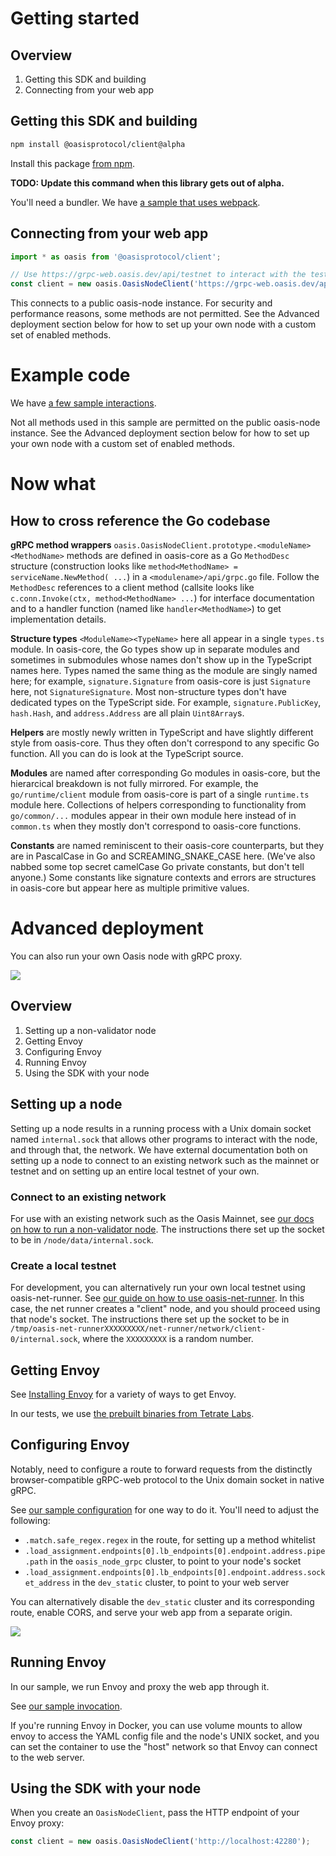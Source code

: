 # Getting started

## Overview

1. Getting this SDK and building
1. Connecting from your web app

## Getting this SDK and building

```sh
npm install @oasisprotocol/client@alpha
```

Install this package [from
npm](https://www.npmjs.com/package/@oasisprotocol/client).

**TODO: Update this command when this library gets out of alpha.**

You'll need a bundler.
We have [a sample that uses webpack](../playground/webpack.config.js).

## Connecting from your web app

```js
import * as oasis from '@oasisprotocol/client';

// Use https://grpc-web.oasis.dev/api/testnet to interact with the testnet instead.
const client = new oasis.OasisNodeClient('https://grpc-web.oasis.dev/api/mainnet');
```

This connects to a public oasis-node instance.
For security and performance reasons, some methods are not permitted.
See the Advanced deployment section below for how to set up your own node with
a custom set of enabled methods.

# Example code

We have [a few sample interactions](../playground/src/index.js).

Not all methods used in this sample are permitted on the public oasis-node
instance.
See the Advanced deployment section below for how to set up your own node with
a custom set of enabled methods.

# Now what

## How to cross reference the Go codebase

**gRPC method wrappers**
`oasis.OasisNodeClient.prototype.<moduleName><MethodName>` methods are defined
in oasis-core as a Go `MethodDesc` structure (construction looks like
`method<MethodName> = serviceName.NewMethod( ...`) in a
`<modulename>/api/grpc.go` file.
Follow the `MethodDesc` references to a client method (callsite looks like
`c.conn.Invoke(ctx, method<MethodName> ...`) for interface documentation and
to a handler function (named like `handler<MethodName>`) to get implementation
details.

**Structure types** `<ModuleName><TypeName>` here all appear in a single
`types.ts` module.
In oasis-core, the Go types show up in separate modules and sometimes in
submodules whose names don't show up in the TypeScript names here.
Types named the same thing as the module are singly named here; for example,
`signature.Signature` from oasis-core is just `Signature` here, not
`SignatureSignature`.
Most non-structure types don't have dedicated types on the TypeScript side.
For example, `signature.PublicKey`, `hash.Hash`, and `address.Address` are all
plain `Uint8Array`s.

**Helpers** are mostly newly written in TypeScript and have slightly different
style from oasis-core.
Thus they often don't correspond to any specific Go function.
All you can do is look at the TypeScript source.

**Modules** are named after corresponding Go modules in oasis-core, but the
hierarcical breakdown is not fully mirrored.
For example, the `go/runtime/client` module from oasis-core is part of a
single `runtime.ts` module here.
Collections of helpers corresponding to functionality from `go/common/...`
modules appear in their own module here instead of in `common.ts` when they
mostly don't correspond to oasis-core functions.

**Constants** are named reminiscent to their oasis-core counterparts, but they
are in PascalCase in Go and SCREAMING_SNAKE_CASE here.
(We've also nabbed some top secret camelCase Go private constants, but don't
tell anyone.)
Some constants like signature contexts and errors are structures in oasis-core
but appear here as multiple primitive values.

# Advanced deployment

You can also run your own Oasis node with gRPC proxy.

<!-- Authored on https://app.diagrams.net/. -->
![](ts-web-blocks.svg)

## Overview

1. Setting up a non-validator node
1. Getting Envoy
1. Configuring Envoy
1. Running Envoy
1. Using the SDK with your node

## Setting up a node

Setting up a node results in a running process with a Unix domain socket named
`internal.sock` that allows other programs to interact with the node, and
through that, the network.
We have external documentation both on setting up a node to connect to an
existing network such as the mainnet or testnet and on setting up an entire
local testnet of your own.

### Connect to an existing network

For use with an existing network such as the Oasis Mainnet, see [our docs on
how to run a non-validator
node](/general/run-a-node/set-up-your-node/run-non-validator).
The instructions there set up the socket to be in `/node/data/internal.sock`.

### Create a local testnet

For development, you can alternatively run your own local testnet using
oasis-net-runner.
See [our guide on how to use
oasis-net-runner](/oasis-core/development-setup/running-tests-and-development-networks/oasis-net-runner).
In this case, the net runner creates a "client" node, and you should proceed
using that node's socket.
The instructions there set up the socket to be in
`/tmp/oasis-net-runnerXXXXXXXXX/net-runner/network/client-0/internal.sock`,
where the `XXXXXXXXX` is a random number.

## Getting Envoy

See [Installing
Envoy](https://www.envoyproxy.io/docs/envoy/latest/start/install)
for a variety of ways to get Envoy.

In our tests, we use [the prebuilt binaries from Tetrate
Labs](https://github.com/tetratelabs/archive-envoy).

## Configuring Envoy

Notably, need to configure a route to forward requests from the distinctly
browser-compatible gRPC-web protocol to the Unix domain socket in native gRPC.

See [our sample configuration](../playground/sample-envoy.yaml) for one way to
do it.
You'll need to adjust the following:

- `.match.safe_regex.regex` in the route, for setting up a method whitelist
- `.load_assignment.endpoints[0].lb_endpoints[0].endpoint.address.pipe.path`
  in the `oasis_node_grpc` cluster, to point to your node's socket
- `.load_assignment.endpoints[0].lb_endpoints[0].endpoint.address.socket_address`
  in the `dev_static` cluster, to point to your web server

You can alternatively disable the `dev_static` cluster and its corresponding
route, enable CORS, and serve your web app from a separate origin.

![](ts-web-blocks-cors.svg)

## Running Envoy

In our sample, we run Envoy and proxy the web app through it.

See [our sample invocation](../playground/sample-run-envoy.sh).

If you're running Envoy in Docker, you can use volume mounts to allow envoy
to access the YAML config file and the node's UNIX socket, and you can set the
container to use the "host" network so that Envoy can connect to the web
server.

## Using the SDK with your node

When you create an `OasisNodeClient`, pass the HTTP endpoint of your Envoy
proxy:

```js
const client = new oasis.OasisNodeClient('http://localhost:42280');
```
